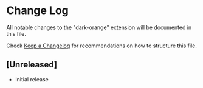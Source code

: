 # Change Log

All notable changes to the "dark-orange" extension will be documented in this file.

Check [Keep a Changelog](http://keepachangelog.com/) for recommendations on how to structure this file.

## [Unreleased]

- Initial release
